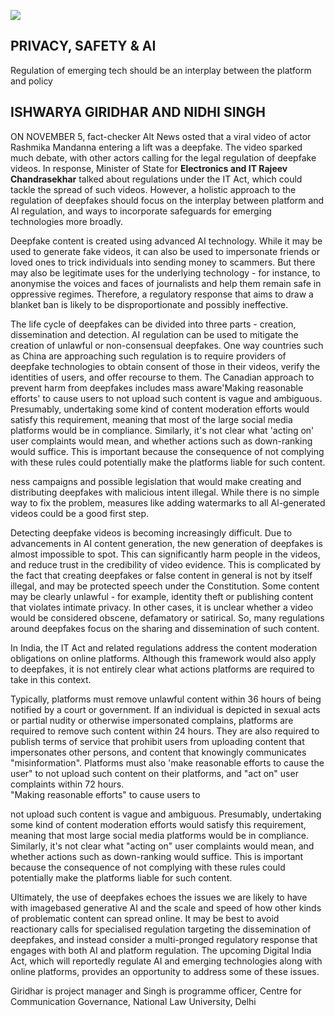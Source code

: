 ![](_page_0_Picture_0.jpeg)

## PRIVACY, SAFETY & AI

Regulation of emerging tech should be an interplay between the platform and policy

## ISHWARYA GIRIDHAR AND NIDHI SINGH

ON NOVEMBER 5, fact-checker Alt News osted that a viral video of actor Rashmika Mandanna entering a lift was a deepfake. The video sparked much debate, with other actors calling for the legal regulation of deepfake<br>videos. In response, Minister of State for **Electronics and IT Rajeev Chandrasekhar** talked about regulations under the IT Act, which could tackle the spread of such videos. However, a holistic approach to the regulation of deepfakes should focus on the interplay between platform and AI regulation, and ways to incorporate safeguards for emerging technologies more broadly.

Deepfake content is created using advanced AI technology. While it may be used to generate fake videos, it can also be used to impersonate friends or loved ones to trick individuals into sending money to scammers. But there may also be legitimate uses for the underlying technology - for instance, to anonymise the voices and faces of journalists and help them remain safe in oppressive regimes. Therefore, a regulatory response that aims to draw a blanket ban is likely to be disproportionate and possibly ineffective.

The life cycle of deepfakes can be divided into three parts - creation, dissemination and detection. AI regulation can be used to mitigate the creation of unlawful or non-consensual deepfakes. One way countries such as China are approaching such regulation is to require providers of deepfake technologies to obtain consent of those in their videos, verify the identities of users, and offer recourse to them. The Canadian approach to prevent harm from deepfakes includes mass aware'Making reasonable efforts' to cause users to not upload such content is vague and ambiguous. Presumably, undertaking some kind of content moderation efforts would satisfy this requirement, meaning that most of the large social media platforms would be in compliance. Similarly, it's not clear what 'acting on' user complaints would mean, and whether actions such as down-ranking would suffice. This is important because the consequence of not complying with these rules could potentially make the platforms liable for such content.

ness campaigns and possible legislation that would make creating and distributing deepfakes with malicious intent illegal. While there is no simple way to fix the problem, measures like adding watermarks to all Al-generated videos could be a good first step.

Detecting deepfake videos is becoming increasingly difficult. Due to advancements in AI content generation, the new generation of deepfakes is almost impossible to spot. This can significantly harm people in the videos, and reduce trust in the credibility of video evidence. This is complicated by the fact that creating deepfakes or false content in general is not by itself illegal, and may be protected speech under the Constitution. Some content may be clearly unlawful - for example, identity theft or publishing content that violates intimate privacy. In other cases, it is unclear whether a video would be considered obscene, defamatory or satirical. So, many regulations around deepfakes focus on the sharing and dissemination of such content.

In India, the IT Act and related regulations address the content moderation obligations on online platforms. Although this framework would also apply to deepfakes, it is not entirely clear what actions platforms are required to take in this context.

Typically, platforms must remove unlawful content within 36 hours of being notified by a court or government. If an individual is depicted in sexual acts or partial nudity or otherwise impersonated complains, platforms are required to remove such content within 24 hours. They are also required to publish terms of service that prohibit users from uploading content that impersonates other persons, and content that knowingly communicates "misinformation". Platforms must also 'make reasonable efforts to cause the user" to not upload such content on their platforms, and "act on" user complaints within 72 hours.<br>"Making reasonable efforts" to cause users to

not upload such content is vague and ambiguous. Presumably, undertaking some kind of content moderation efforts would satisfy this requirement, meaning that most large social media platforms would be in compliance. Similarly, it's not clear what "acting on" user complaints would mean, and whether actions such as down-ranking would suffice. This is important because the consequence of not complying with these rules could potentially make the platforms liable for such content.

Ultimately, the use of deepfakes echoes the issues we are likely to have with imagebased generative AI and the scale and speed of how other kinds of problematic content can spread online. It may be best to avoid reactionary calls for specialised regulation targeting the dissemination of deepfakes, and instead consider a multi-pronged regulatory response that engages with both AI and platform regulation. The upcoming Digital India Act, which will reportedly regulate AI and emerging technologies along with online platforms, provides an opportunity to address some of these issues.

Giridhar is project manager and Singh is programme officer, Centre for Communication Governance, National Law University, Delhi